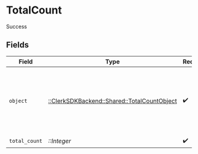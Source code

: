 # TotalCount

Success


## Fields

| Field                                                                                  | Type                                                                                   | Required                                                                               | Description                                                                            |
| -------------------------------------------------------------------------------------- | -------------------------------------------------------------------------------------- | -------------------------------------------------------------------------------------- | -------------------------------------------------------------------------------------- |
| `object`                                                                               | [::ClerkSDKBackend::Shared::TotalCountObject](../../models/shared/totalcountobject.md) | :heavy_check_mark:                                                                     | String representing the object's type. Objects of the same type share the same value.<br/> |
| `total_count`                                                                          | *::Integer*                                                                            | :heavy_check_mark:                                                                     | N/A                                                                                    |